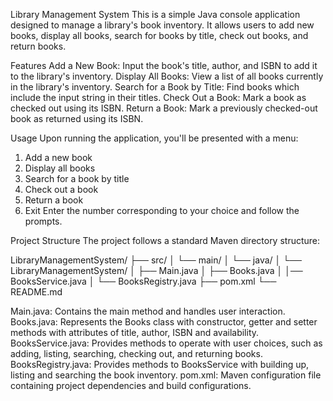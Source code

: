 Library Management System
This is a simple Java console application designed to manage a library's book inventory. It allows users to add new books, display all books, search for books by title, check out books, and return books.​

Features
Add a New Book: Input the book's title, author, and ISBN to add it to the library's inventory.​
Display All Books: View a list of all books currently in the library's inventory.​
Search for a Book by Title: Find books which include the input string in their titles.​
Check Out a Book: Mark a book as checked out using its ISBN.​
Return a Book: Mark a previously checked-out book as returned using its ISBN.​

Usage
Upon running the application, you'll be presented with a menu:​

1. Add a new book​
2. Display all books​
3. Search for a book by title​
4. Check out a book​
5. Return a book​
6. Exit​
Enter the number corresponding to your choice and follow the prompts.

Project Structure
The project follows a standard Maven directory structure:

LibraryManagementSystem/
├── src/
│   └── main/
│       └── java/
│           └── LibraryManagementSystem/
│               ├── Main.java
│               ├── Books.java
│               │── BooksService.java
│               └── BooksRegistry.java
├── pom.xml
└── README.md

Main.java: Contains the main method and handles user interaction.​
Books.java: Represents the Books class with constructor, getter and setter methods with attributes of title, author, ISBN and availability.
BooksService.java: Provides methods to operate with user choices, such as adding, listing, searching, checking out, and returning books.​
BooksRegistry.java: Provides methods to BooksService with building up, listing and searching the book inventory.​
pom.xml: Maven configuration file containing project dependencies and build configurations.
